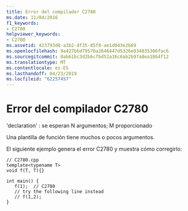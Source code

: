 ```yaml
---
title: Error del compilador C2780
ms.date: 11/04/2016
f1_keywords:
- C2780
helpviewer_keywords:
- C2780
ms.assetid: 423793d8-a3b2-4f35-85f8-ae1d043e2b69
ms.openlocfilehash: 9a427bbd79570a2646447d5326e034035306fac6
ms.sourcegitcommit: 0ab61bc3d2b6cfbd52a16c6ab2b97a8ea1864f12
ms.translationtype: MT
ms.contentlocale: es-ES
ms.lasthandoff: 04/23/2019
ms.locfileid: "62257457"
---
```

# <a name="compiler-error-c2780"></a>Error del compilador C2780

'declaration' : se esperan N argumentos; M proporcionado

Una plantilla de función tiene muchos o pocos argumentos.

El siguiente ejemplo genera el error C2780 y muestra cómo corregirlo:

```
// C2780.cpp
template<typename T>
void f(T, T){}

int main() {
   f(1);  // C2780
   // try the following line instead
   // f(1,2);
}
```